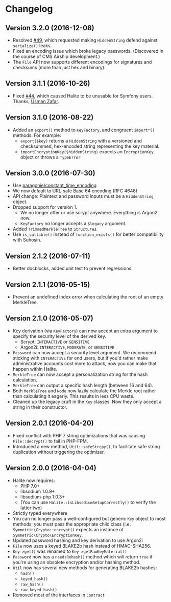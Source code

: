 # Changelog

## Version 3.2.0 (2016-12-08)

* Resolved [#49](https://github.com/paragonie/halite/issues/49), which
  requested making `HiddenString` defend against `serialize()` leaks.
* Fixed an encoding issue which broke legacy passwords. 
  (Discovered in the course of CMS Airship development.)
* The `File` API now supports different encodings for signatures and 
  checksums (more than just hex and binary).

## Version 3.1.1 (2016-10-26)

* Fixed [#44](https://github.com/paragonie/halite/issues/44), which
  caused Halite to be unusable for Symfony users. Thanks, [Usman Zafar](https://github.com/usmanzafar).

## Version 3.1.0 (2016-08-22)

* Added an `export()` method to `KeyFactory`, and congruent `import*()`
  methods. For example:
  * `export($key)` returns a `HiddenString` with a versioned and
     checksummed, hex-encoded string representing the key material.
  * `importEncryptionKey($hiddenString)` expects an `EncryptionKey`
     object or throws a `TypeError`

## Version 3.0.0 (2016-07-30)

* Use [paragonie/constant_time_encoding](https://github.com/paragonie/constant_time_encoding) 
* We now default to URL-safe Base 64 encoding (RFC 4648) 
* API change: Plaintext and password inputs must be a `HiddenString`
  object.
* Dropped support for version 1.
  * We no longer offer or use scrypt anywhere. Everything is Argon2 now.
  * `KeyFactory` no longer accepts a `$legacy` argument.
* Added `TrimmedMerkleTree` to `Structures`.
* Use `is_callable()` instead of `function_exists()` for better
  compatibility with Suhosin.

## Version 2.1.2 (2016-07-11)

* Better docblocks, added unit test to prevent regressions.

## Version 2.1.1 (2016-05-15)

* Prevent an undefined index error when calculating the root of an empty MerkleTree.

## Version 2.1.0 (2016-05-07)

* Key derivation (via `KeyFactory`) can now accept an extra argument to 
  specify the security level of the derived key.
  * Scrypt: `INTERACTIVE` or `SENSITIVE`
  * Argon2i: `INTERACTIVE`, `MODERATE`, or `SENSITIVE`
* `Password` can now accept a security level argument. We recommend
  sticking with `INTERACTIVE` for end users, but if you'd rather make
  administrative accounts cost more to attack, now you can make that
  happen within Halite.
* `MerkleTree` can now accept a personalization string for the hash 
  calculation.
* `MerkleTree` can output a specific hash length (between 16 and 64).
* Both `MerkleTree` and `Node` now lazily calculate the Merkle root 
  rather than calculating it eagerly. This results in less CPU waste.
* Cleaned up the legacy cruft in the `Key` classes. Now they only accept
  a string in their constructor.

## Version 2.0.1 (2016-04-20)

* Fixed conflict with PHP 7 string optimizations that was causing `File::decrypt()` to fail in PHP-FPM.
* Introduced a new method, `Util::safeStrcpy()`, to facilitate safe string duplication without triggering the optimizer.

## Version 2.0.0 (2016-04-04)

* Halite now requires:
  * PHP 7.0+
  * libsodium 1.0.9+
  * libsodium-php 1.0.3+
  * (You can use `Halite::isLibsodiumSetupCorrectly()` to verify the
    latter two)
* Strictly typed everywhere
* You can no longer pass a well-configured but generic `Key` object to
  most methods; you must pass the appropriate child class (i.e.
  `Symmetric\Crypto::encrypt()` expects an instance of 
  `Symmetric\Crypto\EncryptionKey`.
* Updated password hashing and key derivation to use Argon2i
* `File` now uses a keyed BLAKE2b hash instead of HMAC-SHA256.
* `Key->get()` was renamed to `Key->getRawKeyMaterial()`
* `Password` now has a `needsRehash()` method which will return `true`
  if you're using an obsolete encryption and/or hashing method.
* `Util` now has several new methods for generating BLAKE2b hashes:
  * `hash()`
  * `keyed_hash()`
  * `raw_hash()`
  * `raw_keyed_hash()`
* Removed most of the interfaces in `Contract`
